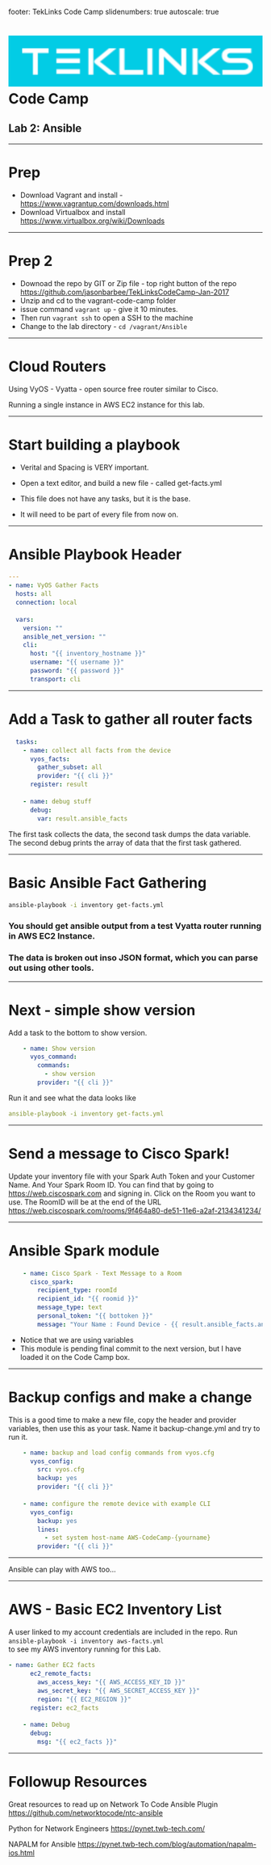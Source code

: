 footer: TekLinks Code Camp
slidenumbers: true
autoscale: true

![inline](images/teklinks.png)
Code Camp
==

## Lab 2: Ansible

---
# Prep 
* Download Vagrant and install - https://www.vagrantup.com/downloads.html
* Download Virtualbox and install https://www.virtualbox.org/wiki/Downloads

---
# Prep 2
* Downoad the repo by GIT or Zip file - top right button of the repo
https://github.com/jasonbarbee/TekLinksCodeCamp-Jan-2017 
* Unzip and cd to the vagrant-code-camp folder
* issue command ```vagrant up``` -  give it 10 minutes. 
* Then run ```vagrant ssh``` to open a SSH to the machine
* Change to the lab directory - ```cd /vagrant/Ansible``` 

---
# Cloud Routers
Using VyOS - Vyatta - open source free router similar to Cisco.

Running a single instance in AWS EC2 instance for this lab.

---
# Start building a playbook
* Verital and Spacing is VERY important.

* Open a text editor, and build a new file - called get-facts.yml
* This file does not have any tasks, but it is the base. 
* It will need to be part of every file from now on.

---
# Ansible Playbook Header
```yaml
---
- name: VyOS Gather Facts
  hosts: all
  connection: local

  vars:
    version: ""
    ansible_net_version: ""
    cli:
      host: "{{ inventory_hostname }}"
      username: "{{ username }}"
      password: "{{ password }}"
      transport: cli
```

---
# Add a Task to gather all router facts

```yaml
  tasks:
    - name: collect all facts from the device
      vyos_facts:
        gather_subset: all
        provider: "{{ cli }}"
      register: result

    - name: debug stuff
      debug:
        var: result.ansible_facts
```
The first task collects the data, the second task dumps the data variable.
The second debug prints the array of data that the first task gathered.

---
# Basic Ansible Fact Gathering

```bash
ansible-playbook -i inventory get-facts.yml
```
### You should get ansible output from a test Vyatta router running in AWS EC2 Instance.

### The data is broken out inso JSON format, which you can parse out using other tools.

---
# Next - simple show version
Add a task to the bottom to show version. 

```yaml
    - name: Show version
      vyos_command:
        commands:
          - show version
        provider: "{{ cli }}"
 ```
Run it and see what the data looks like

 ```yaml
 ansible-playbook -i inventory get-facts.yml
 ```

--- 
# Send a message to Cisco Spark!
Update your inventory file with your Spark Auth Token and your Customer Name. 
And Your Spark Room ID. You can find that by going to 
https://web.ciscospark.com and signing in. Click on the Room you want to use.
The RoomID will be at the end of the URL
https://web.ciscospark.com/rooms/9f464a80-de51-11e6-a2af-2134341234/

---
# Ansible Spark module

```yaml
    - name: Cisco Spark - Text Message to a Room
      cisco_spark:
        recipient_type: roomId
        recipient_id: "{{ roomid }}"
        message_type: text
        personal_token: "{{ bottoken }}"
        message: "Your Name : Found Device - {{ result.ansible_facts.ansible_net_hostname  }}"
```
* Notice that we are using variables 
* This module is pending final commit to the next version, but I have loaded it on the Code Camp box.

---
# Backup configs and make a change
This is a good time to make a new file, copy the header and provider variables, then use this as your task.
Name it backup-change.yml and try to run it.

```yaml
    - name: backup and load config commands from vyos.cfg
      vyos_config:
        src: vyos.cfg
        backup: yes
        provider: "{{ cli }}"

    - name: configure the remote device with example CLI
      vyos_config:
        backup: yes
        lines:
          - set system host-name AWS-CodeCamp-{yourname}
        provider: "{{ cli }}"

```
---
Ansible can play with AWS too...

---
# AWS - Basic EC2 Inventory List

A user linked to my account credentials are included in the repo. 
Run
<br>
```ansible-playbook -i inventory aws-facts.yml``` 
<br>
to see my AWS inventory running for this Lab.

```yaml
- name: Gather EC2 facts
      ec2_remote_facts:
        aws_access_key: "{{ AWS_ACCESS_KEY_ID }}"
        aws_secret_key: "{{ AWS_SECRET_ACCESS_KEY }}"
        region: "{{ EC2_REGION }}"
      register: ec2_facts

    - name: Debug
      debug:
        msg: "{{ ec2_facts }}"
```

---
# Followup Resources
Great resources to read up on
Network To Code Ansible Plugin
https://github.com/networktocode/ntc-ansible

Python for Network Engineers
https://pynet.twb-tech.com/

NAPALM for Ansible
https://pynet.twb-tech.com/blog/automation/napalm-ios.html


